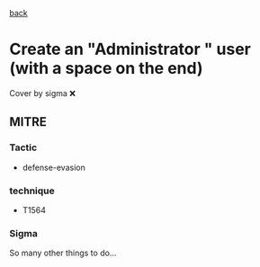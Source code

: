 [back](../index.md)
# Create an "Administrator " user (with a space on the end)
Cover by sigma :x: 

## MITRE
### Tactic
  - defense-evasion

### technique
  - T1564

### Sigma

 So many other things to do...